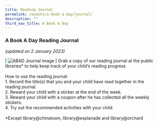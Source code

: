 ```yaml
---
title: Reading Journal
permalink: /events/a-book-a-day/journal/
description: ""
third_nav_title: A Book A Day
---
```

### **A Book A Day Reading Journal**

*(updated on 2 January 2023)*


| ![ABAD Journal image](/images/events/abookaday/abad-readingjournal.jpg) | Grab a copy of our reading journal at the public libraries* to help keep track of your child’s reading progress <br><br> How to use the reading journal: <br> 1. Record the title(s) that you and your child have read together in the reading journal. <br> 2. Reward your child with a sticker at the end of the week. <br> 3. Reward your child with a coupon after he has collected all the weekly stickers. <br> 4. Try out the recommended activities with your child. <br><br> *Except library@chinatown, library@esplanade and library@orchard
